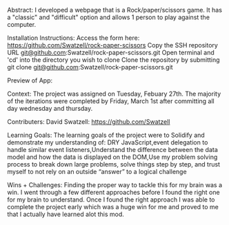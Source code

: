 Abstract:
I developed a webpage that is a Rock/paper/scissors game. It has a "classic" and "difficult" option and allows 1 person to play against the computer.

Installation Instructions:
Access the form here: https://github.com/Swatzell/rock-paper-scissors
Copy the SSH repository URL git@github.com:Swatzell/rock-paper-scissors.git
Open terminal and 'cd' into the directory you wish to clone
Clone the repository by submitting git clone git@github.com:Swatzell/rock-paper-scissors.git

Preview of App:


Context:
The project was assigned on Tuesday, Febuary 27th. The majority of the iterations were completed by Friday, March 1st after committing all day wednesday and thursday.

Contributers:
David Swatzell: https://github.com/Swatzell

Learning Goals:
The learning goals of the project were to Solidify and demonstrate my understanding of: DRY JavaScript,event delegation to handle similar event listeners,Understand the difference between the data model and how the data is displayed on the DOM,Use my problem solving process to break down large problems, solve things step by step, and trust myself to not rely on an outside “answer” to a logical challenge


Wins + Challenges:
Finding the proper way to tackle this for my brain was a win. I went through a few different approaches before I found the right one for my brain to understand. Once I found the right approach I was able to complete the project early which was a huge win for me and proved to me that I actually have learned alot this mod.